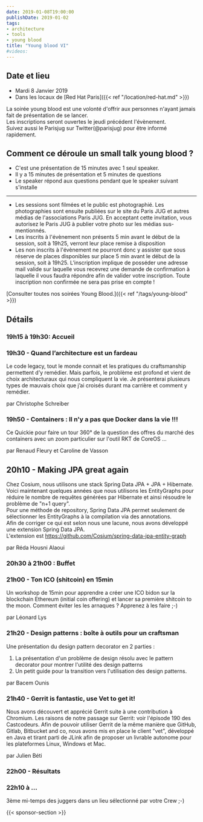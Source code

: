 ```yaml
---
date: 2019-01-08T19:00:00
publishDate: 2019-01-02
tags:
- architecture
- tools
- young blood
title: "Young blood VI"
#videos:
---
```


## Date et lieu

- Mardi 8 Janvier 2019
- Dans les locaux de [Red Hat Paris]({{< ref "/location/red-hat.md" >}})

La soirée young blood est une volonté d'offrir aux personnes n'ayant jamais fait de présentation de se lancer.  
Les inscriptions seront ouvertes le jeudi précédent l'évènement.  
Suivez aussi le Parisjug sur Twitter(@parisjug) pour être informé rapidement.

## Comment ce déroule un small talk young blood ?

* C'est une présentation de 15 minutes avec 1 seul speaker.
* Il y a 15 minutes de présentation et 5 minutes de questions
* Le speaker répond aux questions pendant que le speaker suivant s'installe

---

* Les sessions sont filmées et le public est photographié. Les photographies sont ensuite publiées sur le site du Paris JUG et autres médias de l'associations Paris JUG. En acceptant cette invitation, vous autorisez le Paris JUG à publier votre photo sur les médias sus-mentionnés.
* Les inscrits à l'évènement non présents 5 min avant le début de la session, soit à 19h25, verront leur place remise à disposition
* Les non inscrits à l'évènement ne pourront donc y assister que sous réserve de places disponibles sur place 5 min avant le début de la session, soit à 19h25.
  L’inscription implique de posséder une adresse mail valide sur laquelle vous recevrez une demande de confirmation à laquelle il vous faudra répondre afin de valider votre inscription. Toute inscription non confirmée ne sera pas prise en compte !

[Consulter toutes nos soirées Young Blood.]({{< ref "/tags/young-blood" >}})

## Détails

### 19h15 à 19h30: Accueil

### 19h30 - Quand l’architecture est un fardeau

Le code legacy, tout le monde connait et les pratiques du craftsmanship permettent d’y remédier. Mais parfois, le problème est profond et vient de choix architecturaux qui nous compliquent la vie. Je présenterai plusieurs types de mauvais choix que j’ai croisés durant ma carrière et comment y remédier.

par Christophe Schreiber

### 19h50 - Containers : Il n'y a pas que Docker dans la vie !!!

Ce Quickie pour faire un tour 360° de la question des offres du marché des containers avec un zoom particulier sur l'outil RKT de CoreOS ...

par Renaud Fleury et Caroline de Vasson

## 20h10 - Making JPA great again

Chez Cosium, nous utilisons une stack Spring Data JPA + JPA + Hibernate.  
Voici maintenant quelques années que nous utilisons les EntityGraphs pour réduire le nombre de requêtes générées par Hibernate et ainsi résoudre le problème de "n+1 query".  
Pour une méthode de repository, Spring Data JPA permet seulement de sélectionner les EntityGraphs à la compilation via des annotations.  
Afin de corriger ce qui est selon nous une lacune, nous avons développé une extension Spring Data JPA.  
L'extension est https://github.com/Cosium/spring-data-jpa-entity-graph

par Réda Housni Alaoui

### 20h30 à 21h00 : Buffet

### 21h00 - Ton ICO (shitcoin) en 15min

Un workshop de 15min pour apprendre a créer une ICO bidon sur la blockchain Ethereum (initial coin offering) et lancer sa première shitcoin to the moon. Comment éviter les les arnaques ? Apprenez à les faire ;-)

par Léonard Lys

### 21h20 - Design patterns : boîte à outils pour un craftsman

Une présentation du design pattern decorator en 2 parties :

1. La présentation d'un problème de design résolu avec le pattern decorator pour montrer l'utilité des design patterns
2. Un petit guide pour la transition vers l'utilisation des design patterns. 

par Bacem Ounis

### 21h40 - Gerrit is fantastic, use Vet to get it!

Nous avons découvert et apprécié Gerrit suite à une contribution à Chromium. Les raisons de notre passage sur Gerrit: voir l'épisode 190 des Castcodeurs.
Afin de pouvoir utiliser Gerrit de la même manière que GitHub, Gitlab, Bitbucket and co, nous avons mis en place le client "vet", développé en Java et tirant parti de JLink afin de proposer un livrable autonome pour les plateformes Linux, Windows et Mac.

par Julien Béti

### 22h00 - Résultats

### 22h10 à ...

3ème mi-temps des juggers dans un lieu sélectionné par votre Crew ;-)

{{< sponsor-section >}}
